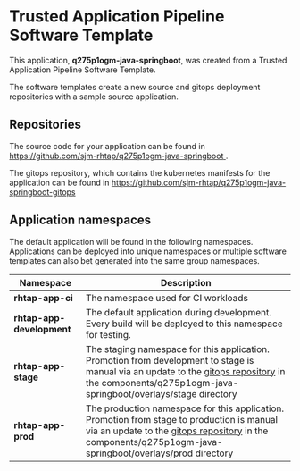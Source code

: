 # Trusted Application Pipeline Software Template

This application, **q275p1ogm-java-springboot**, was created from a Trusted Application Pipeline Software Template.

The software templates create a new source and gitops deployment repositories with a sample source application. 

## Repositories

The source code for your application can be found in [https://github.com/sjm-rhtap/q275p1ogm-java-springboot ](https://github.com/sjm-rhtap/q275p1ogm-java-springboot ).
 
The gitops repository, which contains the kubernetes manifests for the application can be found in 
[https://github.com/sjm-rhtap/q275p1ogm-java-springboot-gitops ](https://github.com/sjm-rhtap/q275p1ogm-java-springboot-gitops ) 

## Application namespaces 

The default application will be found in the following namespaces. Applications can be deployed into unique namespaces or multiple software templates can also bet generated into the same group namespaces.  

|  Namespace   |  Description   |  
| -------- | -------- |
| **rhtap-app-ci** | The namespace used for CI workloads |
| **rhtap-app-development** | The default application during development. Every build will be deployed to this namespace for testing. |
| **rhtap-app-stage** | The staging namespace for this application. Promotion from development to stage is manual via an update to the [gitops repository](https://github.com/sjm-rhtap/q275p1ogm-java-springboot-gitops ) in the components/q275p1ogm-java-springboot/overlays/stage directory |
| **rhtap-app-prod** | The production namespace for this application. Promotion from stage to production is manual via an update to the [gitops repository](https://github.com/sjm-rhtap/q275p1ogm-java-springboot-gitops ) in the components/q275p1ogm-java-springboot/overlays/prod directory |